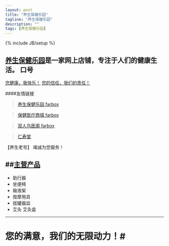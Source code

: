 ```yaml
---
layout: post
title: "养生保健乐园"
tagline: "养生保健乐园"
description: ""
tags: [养生保健乐园]
---
```

{% include JB/setup %}

[养生保健乐园][]是一家网上店铺，专注于人们的健康生活。
口号
-----
[您健康，我快乐！]   [您的信任，我们的责任！]


####友情链接
>[养生保健乐园 farbox][]

>[保健医疗商城 farbox][]

>[双人鸟医阁 farbox][]

>[仁寿堂][]
  
  【养生老号】 竭诚为您服务！

 
##[主营产品][]
---
* 助行器
* 坐便椅
* 输液架
* 按摩用具
* 拔罐器皿
* 艾灸 艾灸盒
---

   # **您的满意，我们的无限动力！**#


[养生保健乐园]: http://www.1688.com/company/tb-670031646.html
[您健康，我快乐！]: http://blog.sina.com.cn/s/blog_97aabf1501012of2.html
[您的信任，我们的责任！]: http://yangshenglaohao.farbox.com/
[养生保健乐园 farbox]:http://yshbj.farbox.com/
[保健医疗商城 farbox]:http://bjylshop.farbox.com/
[双人鸟医阁 farbox]:http://shrnyg.farbox.com/
[仁寿堂]:http://www.sbcniv.jcloudec.com/
[主营产品]:http://yangshengbaojian.taobao.com/
